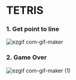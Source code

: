 # TETRIS
     

 ### 1. Get point to line
 
 ![ezgif com-gif-maker](https://user-images.githubusercontent.com/78064720/126039513-c0c0cbc0-ab43-47b6-9f19-0999d50ac1a6.gif)

 
 ### 2. Game Over
 
 ![ezgif com-gif-maker (1)](https://user-images.githubusercontent.com/78064720/126039531-be7af451-8dd8-4bb7-b179-40f95b508fe8.gif)
